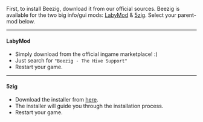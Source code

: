 First, to install Beezig, download it from our official sources. Beezig is available for the two big info/gui mods: [LabyMod](https://www.labymod.net/) & [5zig](https://5zig.net/).
Select your parent-mod below.


****

#### LabyMod

- Simply download from the official ingame marketplace! :)
- Just search for `"Beezig - The Hive Support"`
- Restart your game.


****

#### 5zig

- Download the installer from [here](https://l.roccodev.pw/beeziginstaller).
- The installer will guide you through the installation process.
- Restart your game.
